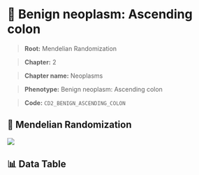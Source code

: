 # 🧪 Benign neoplasm: Ascending colon

> **Root:** Mendelian Randomization

> **Chapter:** 2  

> **Chapter name:** Neoplasms

> **Phenotype:** Benign neoplasm: Ascending colon  

> **Code:** `CD2_BENIGN_ASCENDING_COLON`

## 🧬 Mendelian Randomization  

<img src="/MR/Figures/Forward/CD2_BENIGN_ASCENDING_COLON.png"/>

## 📊 Data Table

<CsvTableMRF src="/MR/Data/Forward/CD2_BENIGN_ASCENDING_COLON.csv"/>
